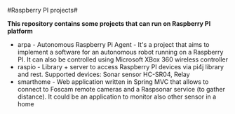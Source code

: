 #Raspberry PI projects#

**This repository contains some projects that can run on Raspberry PI platform**

+ arpa - Autonomous Raspberry Pi Agent - It's a project that aims to implement a software for an autonomous robot running on a Raspberry PI. It can also be controlled using Microsoft XBox 360 wireless controller
+ raspio - Library + server to access Raspberry PI devices via pi4j library and rest. Supported devices: Sonar sensor HC-SR04, Relay
+ smarthome - Web application written in Spring MVC that allows to connect to Foscam remote cameras and a Raspsonar service (to gather distance). It could be an application to monitor also other sensor in a home
